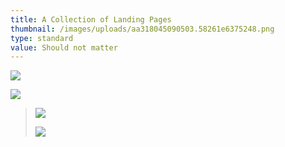 ```yaml
---
title: A Collection of Landing Pages
thumbnail: /images/uploads/aa318045090503.58261e6375248.png
type: standard
value: Should not matter
---
```

![](/images/uploads/aa318045090503.58261e6375248.png)

![](/images/uploads/9ab3e945090503.58261e6375841.png)

> ![](/images/uploads/aed26045090503.58261e6375f18.png)
>
> ![](/images/uploads/a8a21f45090503.58261e6376878.png)